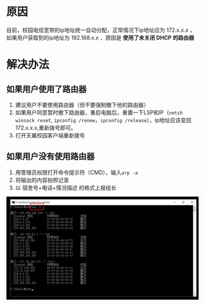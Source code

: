 <!-- TITLE: 故障0-获取到192.168开头的错误IP地址 -->
<!-- SUBTITLE: 本错误一般出现在电信宽带 -->

# 原因

目前，校园电信宽带的ip地址统一自动分配，正常情况下ip地址应为 172.x.x.x ，如果用户获取到的ip地址为 192.168.x.x ，原因是 **使用了未关闭 DHCP 的路由器**

# 解决办法

## 如果用户使用了路由器

1. 建议用户不要使用路由器（但不要强制撤下他的路由器）
2. 如果用户同意暂时撤下路由器，重启电脑后，重置一下LSP和IP（`netsh winsock reset`, `ipconfig /renew`，`ipconfig /release`），ip地址应该变回172.x.x.x,重新拨号即可。
3. 打开天翼校园客户端重新拨号

## 如果用户没有使用路由器

1. 用管理员权限打开命令提示符（CMD），输入`arp -a`
2. 将输出的内容拍照记录
3. 以 宿舍号+电话+情况描述 的格式上报组长

![ip错误192.168](/uploads/0-iperr-192.png)
